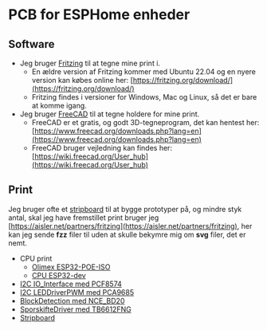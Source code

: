 # PCB for ESPHome enheder

## Software

* Jeg bruger [Fritzing](https://fritzing.org/learning/) til at tegne mine print i.
  * En ældre version af Fritzing kommer med Ubuntu 22.04 og en nyere version kan købes online her: [https://fritzing.org/download/](https://fritzing.org/download/)
  * Fritzing findes i versioner for Windows, Mac og Linux, så det er bare at komme igang.
* Jeg bruger [FreeCAD](https://www.freecad.org/features.php?lang=en) til at tegne holdere for mine print.
  * FreeCAD er et gratis, og godt 3D-tegneprogram, det kan hentest her: [https://www.freecad.org/downloads.php?lang=en](https://www.freecad.org/downloads.php?lang=en)
  * FreeCAD bruger vejledning kan findes her: [https://wiki.freecad.org/User_hub](https://wiki.freecad.org/User_hub)


## Print

Jeg bruger ofte et [stripboard](./Stripboard/README.md) til at bygge prototyper på, og mindre styk antal, skal jeg have fremstillet print bruger jeg [https://aisler.net/partners/fritzing](https://aisler.net/partners/fritzing), her kan jeg sende **fzz** filer til uden at skulle bekymre mig om **svg** filer, det er nemt.

* CPU print
  * [Olimex ESP32-POE-ISO](./CPU/README.md#olimex-esp32-poe-iso-16mb)
  * [CPU ESP32-dev](./CPU/README.md#esp32-dev-30pin-med-i2c-interface)
* [I2C IO_Interface med PCF8574](./I2C%20IO_Interface/README.md)
* [I2C LEDDriverPWM med PCA9685](./LEDDriverPWM/README.md)
* [BlockDetection med NCE_BD20](./BlockDetection/README.md)
* [SporskifteDriver med TB6612FNG](./SporskifteDriver/README.md)
* [Stripboard](./Stripboard/README.md)
